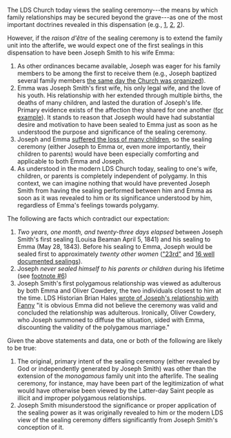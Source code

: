 
The LDS Church today views the sealing ceremony---the means by which family relationships may be secured beyond the grave---as one of the most important doctrines revealed in this dispensation (e.g., [1](https://www.lds.org/ensign/2011/09/the-sealing-ordinance-links-families-eternally?lang=eng), [2](https://www.lds.org/ensign/1998/06/marriage-in-the-lords-way-part-one?lang=eng), [2](https://www.lds.org/media-library/video/2011-03-121-the-sealing-power?lang=eng)).

However, if the _raison d'être_ of the sealing ceremony is to extend the family unit into the afterlife, we would expect one of the first sealings in this dispensation to have been Joseph Smith to his wife Emma:

1. As other ordinances became available, Joseph was eager for his family members to be among the first to receive them (e.g., Joseph baptized several family members [the same day the Church was organized](https://www.lds.org/manual/teachings-joseph-smith/chapter-7?lang=eng)).
1. Emma was Joseph Smith's first wife, his only legal wife, and the love of his youth.  His relationship with her extended through multiple births, the deaths of many children, and lasted the duration of Joseph's life.  Primary evidence exists of the affection they shared for one another ([for example](http://www.josephsmithpapers.org/paper-summary/letter-to-emma-smith-6-june-1832/3)).  It stands to reason that Joseph would have had substantial desire and motivation to have been sealed to Emma just as soon as he understood the purpose and significance of the sealing ceremony.
1. Joseph and Emma [suffered the loss of many children](http://www.ldsliving.com/What-Happened-to-Joseph-Smith-and-Emma-s-Children/s/80310), so the sealing ceremony (either Joseph to Emma or, even more importantly, their children to parents) would have been especially comforting and applicable to both Emma and Joseph. 
1. As understood in the modern LDS Church today, sealing to one's wife, children, or parents is completely independent of polygamy.  In this context, we can imagine nothing that would have prevented Joseph Smith from having the sealing performed between him and Emma as soon as it was revealed to him or its significance understood by him, regardless of Emma's feelings towards polygamy.

The following are facts which contradict our expectation:

1.  *Two years, one month, and twenty-three days elapsed* between Joseph Smith's first sealing (Louisa Beaman April 5, 1841) and his sealing to Emma (May 28, 1843). Before his sealing to Emma, Joseph would be sealed first to approximately *twenty other women* (["23rd"](http://www.mormonstories.org/new-lds-org-polygamy-essays-part-1-with-lindsay-hansen-park-john-hamer-and-j-nelson-seawright/) and [16 well documented sealings](http://josephsmithspolygamy.org/plural-wives-overview/)).
1. Joseph *never sealed himself to his parents or children* during his lifetime (see [footnote #6](https://mormonbandwagon.com/bwv549/questions-to-ask/#fn6))
1. Joseph Smith's first polygamous relationship was viewed as adulterous by both Emma and Oliver Cowdery, the two individuals closest to him at the time.  LDS Historian Brian Hales [wrote of Joseph's relationship with Fanny](http://josephsmithspolygamy.org/plural-wives-overview/fanny-alger/) "it is obvious Emma did not believe the ceremony was valid and concluded the relationship was adulterous. Ironically, Oliver Cowdery, who Joseph summoned to diffuse the situation, sided with Emma, discounting the validity of the polygamous marriage."

Given the above statements and data, one or both of the following are likely to be true:

1. The original, primary intent of the sealing ceremony (either revealed by God or independently generated by Joseph Smith) was other than the extension of the _monogamous_ family unit into the afterlife.  The sealing ceremony, for instance, may have been part of the legitimization of what would have otherwise been viewed by the Latter-day Saint people as illicit and improper polygamous relationships.
1. Joseph Smith misunderstood the significance or proper application of the sealing power as it was originally revealed to him or the modern LDS view of the sealing ceremony differs significantly from Joseph Smith's conception of it.
